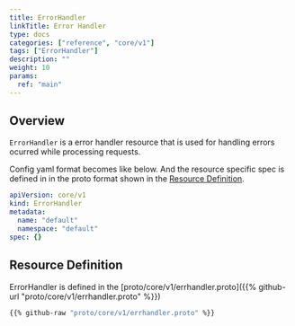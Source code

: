 ```yaml
---
title: ErrorHandler
linkTitle: Error Handler
type: docs
categories: ["reference", "core/v1"]
tags: ["ErrorHandler"]
description: ""
weight: 10
params:
  ref: "main"
---
```


## Overview

`ErrorHandler` is a error handler resource that is used for handling errors ocurred while processing requests.

Config yaml format becomes like below.
And the resource specific spec is defined in in the proto format shown in the [Resource Definition](#resource-definition).

```yaml
apiVersion: core/v1
kind: ErrorHandler
metadata:
  name: "default"
  namespace: "default"
spec: {}
```

## Resource Definition

ErrorHandler is defined in the [proto/core/v1/errhandler.proto]({{% github-url "proto/core/v1/errhandler.proto" %}})

```proto {linenos=inline}
{{% github-raw "proto/core/v1/errhandler.proto" %}}
```
